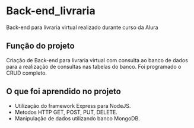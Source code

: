 # Back-end_livraria
Back-end para livraria virtual  realizado durante curso da Alura 

## Função do projeto
  Criação de Back-end para livraria virtual com consulta ao banco de dados para a realização de consultas nas tabelas do banco. 
  Foi programado o CRUD completo.

## O que foi aprendido no projeto
- Utilização do framework Express para NodeJS.
- Metodos HTTP GET, POST, PUT, DELETE.
- Manipulação de dados utilizando banco MongoDB.
